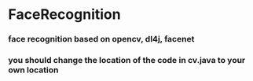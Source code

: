 # FaceRecognition
### face recognition based on opencv, dl4j, facenet
### you should change the location of the code in cv.java to your own location
